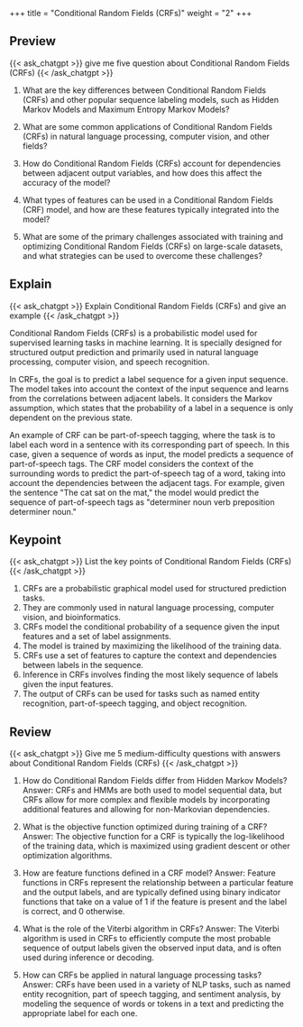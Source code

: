 +++
title = "Conditional Random Fields (CRFs)"
weight = "2"
+++
## Preview
{{< ask_chatgpt >}}
give me five question about Conditional Random Fields (CRFs)
{{< /ask_chatgpt >}}

1. What are the key differences between Conditional Random Fields (CRFs) and other popular sequence labeling models, such as Hidden Markov Models and Maximum Entropy Markov Models?

2. What are some common applications of Conditional Random Fields (CRFs) in natural language processing, computer vision, and other fields?

3. How do Conditional Random Fields (CRFs) account for dependencies between adjacent output variables, and how does this affect the accuracy of the model?

4. What types of features can be used in a Conditional Random Fields (CRF) model, and how are these features typically integrated into the model?

5. What are some of the primary challenges associated with training and optimizing Conditional Random Fields (CRFs) on large-scale datasets, and what strategies can be used to overcome these challenges?   

## Explain
{{< ask_chatgpt >}}
Explain Conditional Random Fields (CRFs) and give an example
{{< /ask_chatgpt >}}

Conditional Random Fields (CRFs) is a probabilistic model used for supervised learning tasks in machine learning. It is specially designed for structured output prediction and primarily used in natural language processing, computer vision, and speech recognition.

In CRFs, the goal is to predict a label sequence for a given input sequence. The model takes into account the context of the input sequence and learns from the correlations between adjacent labels. It considers the Markov assumption, which states that the probability of a label in a sequence is only dependent on the previous state.

An example of CRF can be part-of-speech tagging, where the task is to label each word in a sentence with its corresponding part of speech. In this case, given a sequence of words as input, the model predicts a sequence of part-of-speech tags. The CRF model considers the context of the surrounding words to predict the part-of-speech tag of a word, taking into account the dependencies between the adjacent tags. For example, given the sentence "The cat sat on the mat," the model would predict the sequence of part-of-speech tags as "determiner noun verb preposition determiner noun."   

## Keypoint
{{< ask_chatgpt >}}
List the key points of Conditional Random Fields (CRFs)
{{< /ask_chatgpt >}}

1. CRFs are a probabilistic graphical model used for structured prediction tasks.
2. They are commonly used in natural language processing, computer vision, and bioinformatics.
3. CRFs model the conditional probability of a sequence given the input features and a set of label assignments.
4. The model is trained by maximizing the likelihood of the training data.
5. CRFs use a set of features to capture the context and dependencies between labels in the sequence.
6. Inference in CRFs involves finding the most likely sequence of labels given the input features.
7. The output of CRFs can be used for tasks such as named entity recognition, part-of-speech tagging, and object recognition.   

## Review
{{< ask_chatgpt >}}
Give me 5 medium-difficulty questions with answers about Conditional Random Fields (CRFs)
{{< /ask_chatgpt >}}

1. How do Conditional Random Fields differ from Hidden Markov Models?
Answer: CRFs and HMMs are both used to model sequential data, but CRFs allow for more complex and flexible models by incorporating additional features and allowing for non-Markovian dependencies.

2. What is the objective function optimized during training of a CRF?
Answer: The objective function for a CRF is typically the log-likelihood of the training data, which is maximized using gradient descent or other optimization algorithms.

3. How are feature functions defined in a CRF model?
Answer: Feature functions in CRFs represent the relationship between a particular feature and the output labels, and are typically defined using binary indicator functions that take on a value of 1 if the feature is present and the label is correct, and 0 otherwise.

4. What is the role of the Viterbi algorithm in CRFs?
Answer: The Viterbi algorithm is used in CRFs to efficiently compute the most probable sequence of output labels given the observed input data, and is often used during inference or decoding.

5. How can CRFs be applied in natural language processing tasks?
Answer: CRFs have been used in a variety of NLP tasks, such as named entity recognition, part of speech tagging, and sentiment analysis, by modeling the sequence of words or tokens in a text and predicting the appropriate label for each one.   

